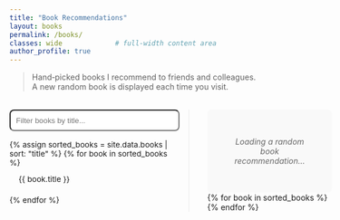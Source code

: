 ```yaml
---
title: "Book Recommendations"
layout: books
permalink: /books/
classes: wide             # full‑width content area
author_profile: true
---
```


> Hand‑picked books I recommend to friends and colleagues.  
> A new random book is displayed each time you visit.

<div style="display: flex; gap: 2rem; margin-top: 2rem;">
  <div class="books-sidebar">
    <input id="bookSearch" type="search" placeholder="Filter books by title..." style="width:100%;padding:0.6rem;margin-bottom:1rem;border-radius:0.5rem;">
    <ul id="bookList" style="font-size: 0.85rem;">
      {% assign sorted_books = site.data.books | sort: "title" %}
      {% for book in sorted_books %}
        <li class="book-item" data-book-id="{{ forloop.index0 }}">{{ book.title }}</li>
      {% endfor %}
    </ul>
  </div>
  
  <div class="books-content">
    <div id="bookDetails">
      <div class="book-placeholder">Loading a random book recommendation...</div>
      {% for book in sorted_books %}
        <div class="book-detail" id="book-{{ forloop.index0 }}" style="display:none;">
          <h2>{{ book.title }}</h2>
          <div class="book-detail-flex">
            <div class="book-image">
              <img src="/{{ book.path | default: 'assets/images/no_cover.png' }}" alt="{{ book.title }}">
            </div>
            <div class="book-info">
              <p>{{ book.description }}</p>
              <a href="{{ book.link }}" class="btn btn--primary" target="_blank">Details on Amazon</a>
            </div>
          </div>
        </div>
      {% endfor %}
    </div>
  </div>
</div>

<style>
  .books-container {
    display: flex;
    gap: 2rem;
    margin-top: 2rem;
  }
  
  .books-sidebar {
    flex: 0 0 300px;
    border-right: 1px solid #eaeaea;
    padding-right: 1rem;
  }
  
  .books-content {
    flex: 1;
  }
  
  #bookList {
    list-style: none;
    padding: 0;
    margin: 0;
    max-height: 600px;
    overflow-y: auto;
  }
  
  .book-item {
    padding: 0.8rem 1rem;
    cursor: pointer;
    border-radius: 4px;
    margin-bottom: 0.5rem;
    transition: background-color 0.2s;
  }
  
  .book-item:hover {
    background-color: #f5f5f5;
  }
  
  .book-item.active {
    background-color: #eef;
    font-weight: bold;
  }
  
  .book-detail-flex {
    display: flex;
    gap: 2rem;
    align-items: flex-start;
  }
  
  .book-image {
    flex: 0 0 200px;
  }
  
  .book-image img {
    max-width: 100%;
    border-radius: 4px;
    box-shadow: 0 4px 8px rgba(0,0,0,0.1);
  }
  
  .book-info {
    flex: 1;
  }
  
  .book-placeholder {
    text-align: center;
    padding: 3rem;
    color: #666;
    font-style: italic;
    background-color: #f9f9f9;
    border-radius: 8px;
  }
  
  .sidebar-toggle {
    display: none;
    width: 100%;
    padding: 0.6rem;
    background-color: #f0f0f0;
    border: 1px solid #ddd;
    border-radius: 4px;
    margin-bottom: 1rem;
    cursor: pointer;
    font-weight: bold;
    text-align: center;
  }
  
  @media (max-width: 768px) {
    .books-container {
      flex-direction: column;
    }
    
    /* Mobile layout adjustments */
    [style*="display: flex"] {
      flex-direction: column;
    }
    
    .sidebar-toggle {
      display: block;
    }
    
    .books-sidebar {
      flex: 0 0 auto;
      border-right: none;
      border-bottom: 1px solid #eaeaea;
      padding-right: 0;
      padding-bottom: 1rem;
      margin-bottom: 1rem;
      order: 1;
    }
    
    .books-content {
      order: 0;
      margin-bottom: 1.5rem;
    }
    
    #bookList {
      max-height: 200px;
      display: flex;
      flex-wrap: wrap;
      gap: 0.5rem;
      overflow-y: auto;
    }
    
    .book-item {
      padding: 0.5rem 0.8rem;
      margin-bottom: 0;
      font-size: 0.8rem;
      flex: 0 0 auto;
      white-space: nowrap;
      background-color: #f9f9f9;
      border: 1px solid #eaeaea;
    }
    
    .book-item.active {
      background-color: #e0e7ff;
      border-color: #c0c9ff;
    }
    
    .book-image {
      flex: 0 0 auto;
      max-width: 65%;
      margin: 0 auto 1.5rem;
    }
    
    .book-detail-flex {
      flex-direction: column;
      align-items: center;
    }
    
    .book-info {
      width: 100%;
    }
    
    h2 {
      font-size: 1.5rem;
      margin-bottom: 1rem;
      text-align: center;
    }
    
    .book-placeholder {
      padding: 2rem 1rem;
    }
    
    #bookSearch {
      font-size: 0.9rem;
      padding: 0.5rem;
      margin-bottom: 0.5rem;
    }
    
    /* Collapsible sidebar */
    .sidebar-collapsed #bookList,
    .sidebar-collapsed #bookSearch {
      display: none;
    }
  }
</style>

<script>
window.addEventListener('load', function() {
  setTimeout(function() {
    const searchInput = document.getElementById('bookSearch');
    const bookItems = document.querySelectorAll('.book-item');
    const bookDetails = document.querySelectorAll('.book-detail');
    const placeholder = document.querySelector('.book-placeholder');
    
    // Add sidebar toggle for mobile
    const sidebar = document.querySelector('.books-sidebar');
    const sidebarToggle = document.createElement('button');
    sidebarToggle.className = 'sidebar-toggle';
    sidebarToggle.textContent = 'Show Book List';
    sidebarToggle.setAttribute('aria-label', 'Toggle book list visibility');
    sidebarToggle.setAttribute('type', 'button');
    sidebar.insertBefore(sidebarToggle, sidebar.firstChild);
    
    // Initialize sidebar as collapsed on mobile
    if (window.innerWidth <= 768) {
      sidebar.classList.add('sidebar-collapsed');
      sidebarToggle.textContent = 'Show Book List';
    }
    
    // Toggle sidebar visibility on click
    sidebarToggle.addEventListener('click', function() {
      sidebar.classList.toggle('sidebar-collapsed');
      sidebarToggle.textContent = sidebar.classList.contains('sidebar-collapsed') 
        ? 'Show Book List' 
        : 'Hide Book List';
    });
    
    // Show a random book by default
    if (bookItems.length > 0 && bookDetails.length > 0) {
      // Generate a random index
      const randomIndex = Math.floor(Math.random() * bookItems.length);
      
      // Select the random book
      bookItems[randomIndex].classList.add('active');
      document.getElementById('book-' + randomIndex).style.display = 'block';
      if (placeholder) placeholder.style.display = 'none';
      
      // Scroll the selected book into view in the sidebar
      bookItems[randomIndex].scrollIntoView({ behavior: 'smooth', block: 'center' });
    }
    
    // Handle book selection
    bookItems.forEach(function(item) {
      item.addEventListener('click', function() {
        const bookId = this.getAttribute('data-book-id');
        
        // Update active state
        bookItems.forEach(i => i.classList.remove('active'));
        this.classList.add('active');
        
        // Show selected book details
        bookDetails.forEach(detail => detail.style.display = 'none');
        document.getElementById('book-' + bookId).style.display = 'block';
        if (placeholder) placeholder.style.display = 'none';
      });
    });
    
    // Filter functionality
    if (searchInput) {
      searchInput.addEventListener('input', function() {
        const searchTerm = this.value.toLowerCase().trim();
        let firstVisible = null;
        
        bookItems.forEach(function(item) {
          const titleText = item.textContent.toLowerCase();
          const isVisible = titleText.includes(searchTerm);
          item.style.display = isVisible ? 'block' : 'none';
          
          // Track first visible item
          if (isVisible && !firstVisible) {
            firstVisible = item;
          }
        });
        
        // Select first visible book if search is active
        if (searchTerm && firstVisible) {
          firstVisible.click();
        }
      });
    }
  }, 500);
});
</script> 